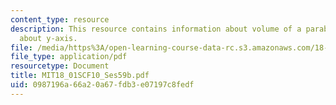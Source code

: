 ```yaml
---
content_type: resource
description: This resource contains information about volume of a parabaloid, revolving
  about y-axis.
file: /media/https%3A/open-learning-course-data-rc.s3.amazonaws.com/18-01sc-single-variable-calculus-fall-2010/0987196a66a20a67fdb3e07197c8fedf_MIT18_01SCF10_Ses59b.pdf
file_type: application/pdf
resourcetype: Document
title: MIT18_01SCF10_Ses59b.pdf
uid: 0987196a-66a2-0a67-fdb3-e07197c8fedf
---
```

